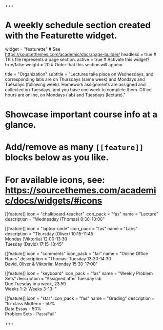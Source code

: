 +++
# A weekly schedule section created with the Featurette widget.
widget = "featurette"  # See https://sourcethemes.com/academic/docs/page-builder/
headless = true  # This file represents a page section.
active = true  # Activate this widget? true/false
weight = 20  # Order that this section will appear.

title = "Organization"
subtitle = "Lectures take place on Wednesdays, and corresponding labs are on Thursdays (same week) and Mondays and Tuesdays (following week). Homework assignments are assigned and collected on Tuesdays, and you have one week to complete them. Office hours are online, on Mondays (lab) and Tuesdays (lecture)."

# Showcase important course info at a glance.
# 
# Add/remove as many `[[feature]]` blocks below as you like.
# 
# For available icons, see: https://sourcethemes.com/academic/docs/widgets/#icons

[[feature]]
  icon = "chalkboard-teacher"
  icon_pack = "fas"
  name = "Lecture"
  description = "Wednesday (Thomas) 8:30-10:00"  
  
[[feature]]
  icon = "laptop-code"
  icon_pack = "fas"
  name = "Labs"
  description = "Thursday (Oliver) 10:15-11:45 <br>Monday (Viktoriia) 12:00-13:30 <br>Tuesday (David) 17:15-18:45"  

  
[[feature]]
  icon = "comments"
  icon_pack = "far"
  name = "Online Office Hours"
  description = "Thomas: Tuesday 13:30-14:30 <br>David, Oliver & Viktoriia: Monday 15:30-17:00"  
  
[[feature]]
  icon = "keyboard"
  icon_pack = "fas"
  name = "Weekly Problem Sets"
  description = "Assigned after Tuesday lab <br>Due Tuesday in a week, 23:59 <br> Weeks 1-2: <i class='fas fa-user'></i> Weeks 3-13: <i class='fas fa-users'></i>"

[[feature]]
  icon = "star"
  icon_pack = "fas"
  name = "Grading"
  description = "In-class Midterm - 50% <br>Data Essay - 50%<br>Problem Sets - Pass/Fail"  

  
+++
